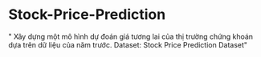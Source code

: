 # Stock-Price-Prediction
"
Xây dựng một mô hình dự đoán giá tương lai của thị trường chứng khoán dựa trên dữ liệu của năm trước.
Dataset: Stock Price Prediction Dataset"
